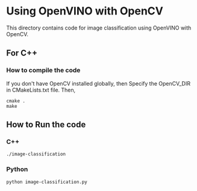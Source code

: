# Using OpenVINO with OpenCV

This directory contains code for image classification using OpenVINO with OpenCV.

## For C++

### How to compile the code

If you don't have OpenCV installed globally, then Specify the OpenCV_DIR in CMakeLists.txt file. Then,

```
cmake .
make
```
## How to Run the code

### C++

`./image-classification`

### Python

`python image-classification.py`

